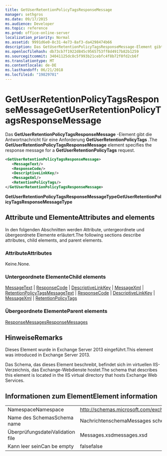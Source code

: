 ```yaml
---
title: GetUserRetentionPolicyTagsResponseMessage
manager: sethgros
ms.date: 09/17/2015
ms.audience: Developer
ms.topic: reference
ms.prod: office-online-server
localization_priority: Normal
ms.assetid: 9991d6e0-8c31-4e73-8af3-da4298474b66
description: Das GetUserRetentionPolicyTagsResponseMessage-Element gibt die Antwortnachricht für eine Anforderung GetUserRetentionPolicyTags.
ms.openlocfilehash: db73cb7f1922d845c9565753ff8d4917b82b1259
ms.sourcegitcommit: 34041125dc8c5f993b21cebfc4f8b72f0fd2cb6f
ms.translationtype: MT
ms.contentlocale: de-DE
ms.lasthandoff: 06/21/2018
ms.locfileid: "19829701"
---
```

# <a name="getuserretentionpolicytagsresponsemessage"></a><span data-ttu-id="a5582-103">GetUserRetentionPolicyTagsResponseMessage</span><span class="sxs-lookup"><span data-stu-id="a5582-103">GetUserRetentionPolicyTagsResponseMessage</span></span>

<span data-ttu-id="a5582-104">Das **GetUserRetentionPolicyTagsResponseMessage** -Element gibt die Antwortnachricht für eine Anforderung **GetUserRetentionPolicyTags** .</span><span class="sxs-lookup"><span data-stu-id="a5582-104">The **GetUserRetentionPolicyTagsResponseMessage** element specifies the response message for a **GetUserRetentionPolicyTags** request.</span></span> 
  
```XML
<GetUserRetentionPolicyTagsResponseMessage>
   <MessageText/>
   <ResponseCode/>
   <DescriptiveLinkKey/>
   <MessageXml/>
   <RetentionPolicyTags/>
</GetUserRetentionPolicyTagsResponseMessage>
```

 <span data-ttu-id="a5582-105">**GetUserRetentionPolicyTagsResponseMessageType**</span><span class="sxs-lookup"><span data-stu-id="a5582-105">**GetUserRetentionPolicyTagsResponseMessageType**</span></span>
## <a name="attributes-and-elements"></a><span data-ttu-id="a5582-106">Attribute und Elemente</span><span class="sxs-lookup"><span data-stu-id="a5582-106">Attributes and elements</span></span>

<span data-ttu-id="a5582-107">In den folgenden Abschnitten werden Attribute, untergeordnete und übergeordnete Elemente erläutert.</span><span class="sxs-lookup"><span data-stu-id="a5582-107">The following sections describe attributes, child elements, and parent elements.</span></span>
  
### <a name="attributes"></a><span data-ttu-id="a5582-108">Attribute</span><span class="sxs-lookup"><span data-stu-id="a5582-108">Attributes</span></span>

<span data-ttu-id="a5582-109">Keine.</span><span class="sxs-lookup"><span data-stu-id="a5582-109">None.</span></span>
  
### <a name="child-elements"></a><span data-ttu-id="a5582-110">Untergeordnete Elemente</span><span class="sxs-lookup"><span data-stu-id="a5582-110">Child elements</span></span>

<span data-ttu-id="a5582-111">[MessageText](messagetext.md) | [ResponseCode](responsecode.md) | [DescriptiveLinkKey](descriptivelinkkey.md) | [MessageXml](messagexml.md) | [RetentionPolicyTags](retentionpolicytags.md)</span><span class="sxs-lookup"><span data-stu-id="a5582-111">[MessageText](messagetext.md) | [ResponseCode](responsecode.md) | [DescriptiveLinkKey](descriptivelinkkey.md) | [MessageXml](messagexml.md) | [RetentionPolicyTags](retentionpolicytags.md)</span></span>
  
### <a name="parent-elements"></a><span data-ttu-id="a5582-112">Übergeordnete Elemente</span><span class="sxs-lookup"><span data-stu-id="a5582-112">Parent elements</span></span>

[<span data-ttu-id="a5582-113">ResponseMessages</span><span class="sxs-lookup"><span data-stu-id="a5582-113">ResponseMessages</span></span>](responsemessages.md)
  
## <a name="remarks"></a><span data-ttu-id="a5582-114">Hinweise</span><span class="sxs-lookup"><span data-stu-id="a5582-114">Remarks</span></span>

<span data-ttu-id="a5582-115">Dieses Element wurde in Exchange Server 2013 eingeführt.</span><span class="sxs-lookup"><span data-stu-id="a5582-115">This element was introduced in Exchange Server 2013.</span></span>
  
<span data-ttu-id="a5582-116">Das Schema, das dieses Element beschreibt, befindet sich im virtuellen IIS-Verzeichnis, das Exchange-Webdienste hostet.</span><span class="sxs-lookup"><span data-stu-id="a5582-116">The schema that describes this element is located in the IIS virtual directory that hosts Exchange Web Services.</span></span>
  
## <a name="element-information"></a><span data-ttu-id="a5582-117">Informationen zum Element</span><span class="sxs-lookup"><span data-stu-id="a5582-117">Element information</span></span>

|||
|:-----|:-----|
|<span data-ttu-id="a5582-118">Namespace</span><span class="sxs-lookup"><span data-stu-id="a5582-118">Namespace</span></span>  <br/> |http://schemas.microsoft.com/exchange/services/2006/messages  <br/> |
|<span data-ttu-id="a5582-119">Name des Schemas</span><span class="sxs-lookup"><span data-stu-id="a5582-119">Schema name</span></span>  <br/> |<span data-ttu-id="a5582-120">Nachrichtenschema</span><span class="sxs-lookup"><span data-stu-id="a5582-120">Messages schema</span></span>  <br/> |
|<span data-ttu-id="a5582-121">Überprüfungsdatei</span><span class="sxs-lookup"><span data-stu-id="a5582-121">Validation file</span></span>  <br/> |<span data-ttu-id="a5582-122">Messages.xsd</span><span class="sxs-lookup"><span data-stu-id="a5582-122">messages.xsd</span></span>  <br/> |
|<span data-ttu-id="a5582-123">Kann leer sein</span><span class="sxs-lookup"><span data-stu-id="a5582-123">Can be empty</span></span>  <br/> |<span data-ttu-id="a5582-124">false</span><span class="sxs-lookup"><span data-stu-id="a5582-124">false</span></span>  <br/> |
   

